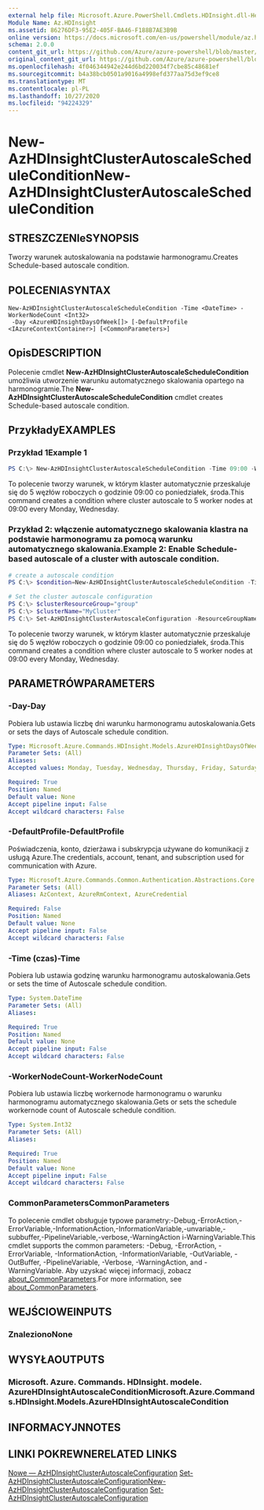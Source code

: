 ```yaml
---
external help file: Microsoft.Azure.PowerShell.Cmdlets.HDInsight.dll-Help.xml
Module Name: Az.HDInsight
ms.assetid: 86276DF3-95E2-405F-BA46-F188B7AE3B9B
online version: https://docs.microsoft.com/en-us/powershell/module/az.hdinsight/new-azhdinsightclusterautoscaleschedulecondition
schema: 2.0.0
content_git_url: https://github.com/Azure/azure-powershell/blob/master/src/HDInsight/HDInsight/help/New-AzHDInsightClusterAutoscaleScheduleCondition.md
original_content_git_url: https://github.com/Azure/azure-powershell/blob/master/src/HDInsight/HDInsight/help/New-AzHDInsightClusterAutoscaleScheduleCondition.md
ms.openlocfilehash: 4f046344942e244d6bd220034f7cbe85c48681ef
ms.sourcegitcommit: b4a38bcb0501a9016a4998efd377aa75d3ef9ce8
ms.translationtype: MT
ms.contentlocale: pl-PL
ms.lasthandoff: 10/27/2020
ms.locfileid: "94224329"
---
```

# <span data-ttu-id="71a97-101">New-AzHDInsightClusterAutoscaleScheduleCondition</span><span class="sxs-lookup"><span data-stu-id="71a97-101">New-AzHDInsightClusterAutoscaleScheduleCondition</span></span>

## <span data-ttu-id="71a97-102">STRESZCZENIe</span><span class="sxs-lookup"><span data-stu-id="71a97-102">SYNOPSIS</span></span>
<span data-ttu-id="71a97-103">Tworzy warunek autoskalowania na podstawie harmonogramu.</span><span class="sxs-lookup"><span data-stu-id="71a97-103">Creates Schedule-based autoscale condition.</span></span>

## <span data-ttu-id="71a97-104">POLECENIA</span><span class="sxs-lookup"><span data-stu-id="71a97-104">SYNTAX</span></span>

```
New-AzHDInsightClusterAutoscaleScheduleCondition -Time <DateTime> -WorkerNodeCount <Int32>
 -Day <AzureHDInsightDaysOfWeek[]> [-DefaultProfile <IAzureContextContainer>] [<CommonParameters>]
```

## <span data-ttu-id="71a97-105">Opis</span><span class="sxs-lookup"><span data-stu-id="71a97-105">DESCRIPTION</span></span>
<span data-ttu-id="71a97-106">Polecenie cmdlet **New-AzHDInsightClusterAutoscaleScheduleCondition** umożliwia utworzenie warunku automatycznego skalowania opartego na harmonogramie.</span><span class="sxs-lookup"><span data-stu-id="71a97-106">The **New-AzHDInsightClusterAutoscaleScheduleCondition** cmdlet creates Schedule-based autoscale condition.</span></span>

## <span data-ttu-id="71a97-107">Przykłady</span><span class="sxs-lookup"><span data-stu-id="71a97-107">EXAMPLES</span></span>

### <span data-ttu-id="71a97-108">Przykład 1</span><span class="sxs-lookup"><span data-stu-id="71a97-108">Example 1</span></span>
```powershell
PS C:\> New-AzHDInsightClusterAutoscaleScheduleCondition -Time 09:00 -WorkerNodeCount 5 -Day Monday,Wednesday
```

<span data-ttu-id="71a97-109">To polecenie tworzy warunek, w którym klaster automatycznie przeskaluje się do 5 węzłów roboczych o godzinie 09:00 co poniedziałek, środa.</span><span class="sxs-lookup"><span data-stu-id="71a97-109">This command creates a condition where cluster autoscale to 5 worker nodes at 09:00 every Monday, Wednesday.</span></span>

### <span data-ttu-id="71a97-110">Przykład 2: włączenie automatycznego skalowania klastra na podstawie harmonogramu za pomocą warunku automatycznego skalowania.</span><span class="sxs-lookup"><span data-stu-id="71a97-110">Example 2: Enable Schedule-based autoscale of a cluster with autoscale condition.</span></span>
```powershell
# create a autoscale condition
PS C:\> $condition=New-AzHDInsightClusterAutoscaleScheduleCondition -Time 09:00 -WorkerNodeCount 5 -Day Monday,Wednesday

# Set the cluster autoscale configuration
PS C:\> $clusterResourceGroup="group"
PS C:\> $clusterName="MyCluster"
PS C:\> Set-AzHDInsightClusterAutoscaleConfiguration -ResourceGroupName $clusterResourceGroup -ClusterName $clusterName -Schedule -TimeZone "Pacific Standard Time" -Condition $condition
```

<span data-ttu-id="71a97-111">To polecenie tworzy warunek, w którym klaster automatycznie przeskaluje się do 5 węzłów roboczych o godzinie 09:00 co poniedziałek, środa.</span><span class="sxs-lookup"><span data-stu-id="71a97-111">This command creates a condition where cluster autoscale to 5 worker nodes at 09:00 every Monday, Wednesday.</span></span>

## <span data-ttu-id="71a97-112">PARAMETRÓW</span><span class="sxs-lookup"><span data-stu-id="71a97-112">PARAMETERS</span></span>

### <span data-ttu-id="71a97-113">-Day</span><span class="sxs-lookup"><span data-stu-id="71a97-113">-Day</span></span>
<span data-ttu-id="71a97-114">Pobiera lub ustawia liczbę dni warunku harmonogramu autoskalowania.</span><span class="sxs-lookup"><span data-stu-id="71a97-114">Gets or sets the days of Autoscale schedule condition.</span></span>

```yaml
Type: Microsoft.Azure.Commands.HDInsight.Models.AzureHDInsightDaysOfWeek[]
Parameter Sets: (All)
Aliases:
Accepted values: Monday, Tuesday, Wednesday, Thursday, Friday, Saturday, Sunday

Required: True
Position: Named
Default value: None
Accept pipeline input: False
Accept wildcard characters: False
```

### <span data-ttu-id="71a97-115">-DefaultProfile</span><span class="sxs-lookup"><span data-stu-id="71a97-115">-DefaultProfile</span></span>
<span data-ttu-id="71a97-116">Poświadczenia, konto, dzierżawa i subskrypcja używane do komunikacji z usługą Azure.</span><span class="sxs-lookup"><span data-stu-id="71a97-116">The credentials, account, tenant, and subscription used for communication with Azure.</span></span>

```yaml
Type: Microsoft.Azure.Commands.Common.Authentication.Abstractions.Core.IAzureContextContainer
Parameter Sets: (All)
Aliases: AzContext, AzureRmContext, AzureCredential

Required: False
Position: Named
Default value: None
Accept pipeline input: False
Accept wildcard characters: False
```

### <span data-ttu-id="71a97-117">-Time (czas)</span><span class="sxs-lookup"><span data-stu-id="71a97-117">-Time</span></span>
<span data-ttu-id="71a97-118">Pobiera lub ustawia godzinę warunku harmonogramu autoskalowania.</span><span class="sxs-lookup"><span data-stu-id="71a97-118">Gets or sets the time of Autoscale schedule condition.</span></span>

```yaml
Type: System.DateTime
Parameter Sets: (All)
Aliases:

Required: True
Position: Named
Default value: None
Accept pipeline input: False
Accept wildcard characters: False
```

### <span data-ttu-id="71a97-119">-WorkerNodeCount</span><span class="sxs-lookup"><span data-stu-id="71a97-119">-WorkerNodeCount</span></span>
<span data-ttu-id="71a97-120">Pobiera lub ustawia liczbę workernode harmonogramu o warunku harmonogramu automatycznego skalowania.</span><span class="sxs-lookup"><span data-stu-id="71a97-120">Gets or sets the schedule workernode count of Autoscale schedule condition.</span></span>

```yaml
Type: System.Int32
Parameter Sets: (All)
Aliases:

Required: True
Position: Named
Default value: None
Accept pipeline input: False
Accept wildcard characters: False
```

### <span data-ttu-id="71a97-121">CommonParameters</span><span class="sxs-lookup"><span data-stu-id="71a97-121">CommonParameters</span></span>
<span data-ttu-id="71a97-122">To polecenie cmdlet obsługuje typowe parametry:-Debug,-ErrorAction,-ErrorVariable,-InformationAction,-InformationVariable,-unvariable,-subbuffer,-PipelineVariable,-verbose,-WarningAction i-WarningVariable.</span><span class="sxs-lookup"><span data-stu-id="71a97-122">This cmdlet supports the common parameters: -Debug, -ErrorAction, -ErrorVariable, -InformationAction, -InformationVariable, -OutVariable, -OutBuffer, -PipelineVariable, -Verbose, -WarningAction, and -WarningVariable.</span></span> <span data-ttu-id="71a97-123">Aby uzyskać więcej informacji, zobacz [about_CommonParameters](http://go.microsoft.com/fwlink/?LinkID=113216).</span><span class="sxs-lookup"><span data-stu-id="71a97-123">For more information, see [about_CommonParameters](http://go.microsoft.com/fwlink/?LinkID=113216).</span></span>

## <span data-ttu-id="71a97-124">WEJŚCIOWE</span><span class="sxs-lookup"><span data-stu-id="71a97-124">INPUTS</span></span>

### <span data-ttu-id="71a97-125">Znaleziono</span><span class="sxs-lookup"><span data-stu-id="71a97-125">None</span></span>

## <span data-ttu-id="71a97-126">WYSYŁA</span><span class="sxs-lookup"><span data-stu-id="71a97-126">OUTPUTS</span></span>

### <span data-ttu-id="71a97-127">Microsoft. Azure. Commands. HDInsight. modele. AzureHDInsightAutoscaleCondition</span><span class="sxs-lookup"><span data-stu-id="71a97-127">Microsoft.Azure.Commands.HDInsight.Models.AzureHDInsightAutoscaleCondition</span></span>

## <span data-ttu-id="71a97-128">INFORMACYJN</span><span class="sxs-lookup"><span data-stu-id="71a97-128">NOTES</span></span>

## <span data-ttu-id="71a97-129">LINKI POKREWNE</span><span class="sxs-lookup"><span data-stu-id="71a97-129">RELATED LINKS</span></span>

<span data-ttu-id="71a97-130">[Nowe — AzHDInsightClusterAutoscaleConfiguration](./New-AzHDInsightClusterAutoscaleConfiguration.md) 
 [Set-AzHDInsightClusterAutoscaleConfiguration](./Set-AzHDInsightClusterAutoscaleConfiguration.md)</span><span class="sxs-lookup"><span data-stu-id="71a97-130">[New-AzHDInsightClusterAutoscaleConfiguration](./New-AzHDInsightClusterAutoscaleConfiguration.md)
[Set-AzHDInsightClusterAutoscaleConfiguration](./Set-AzHDInsightClusterAutoscaleConfiguration.md)</span></span>
